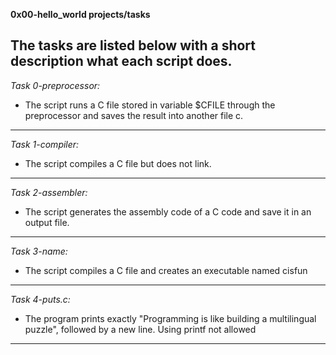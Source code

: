 **0x00-hello_world projects/tasks**

The tasks are listed below with a short description what each script does.
---------------------------------
*Task 0-preprocessor:* 
+ The script runs a C file stored in variable $CFILE through the preprocessor and saves the result into another file c.
--------------------------------------
*Task 1-compiler:* 
+ The script compiles a C file but does not link.
----------------------------------------
*Task 2-assembler:*
+ The script generates the assembly code of a C code and save it in an output file.
------------------------------------------
*Task 3-name:*
+ The script compiles a C file and creates an executable named cisfun
----------------------------------------------
*Task 4-puts.c:*
+ The program prints exactly "Programming is like building a multilingual puzzle", followed by a new line. Using printf not allowed
------------------------------------------------
